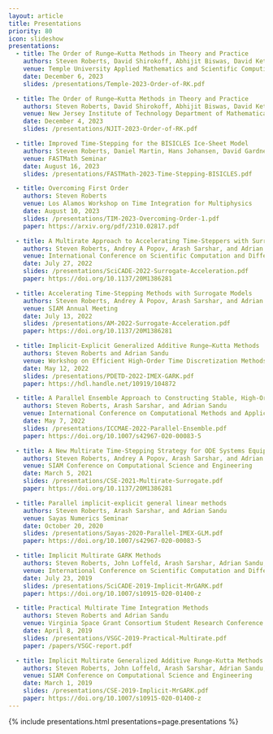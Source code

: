 ```yaml
---
layout: article
title: Presentations
priority: 80
icon: slideshow
presentations:
  - title: The Order of Runge–Kutta Methods in Theory and Practice
    authors: Steven Roberts, David Shirokoff, Abhijit Biswas, David Ketcheson, Benjamin Seibold
    venue: Temple University Applied Mathematics and Scientific Computing Seminar
    date: December 6, 2023
    slides: /presentations/Temple-2023-Order-of-RK.pdf

  - title: The Order of Runge–Kutta Methods in Theory and Practice
    authors: Steven Roberts, David Shirokoff, Abhijit Biswas, David Ketcheson, Benjamin Seibold
    venue: New Jersey Institute of Technology Department of Mathematical Sciences Fluid Mechanics and Waves Seminar
    date: December 4, 2023
    slides: /presentations/NJIT-2023-Order-of-RK.pdf

  - title: Improved Time-Stepping for the BISICLES Ice-Sheet Model
    authors: Steven Roberts, Daniel Martin, Hans Johansen, David Gardner, Carol Woodward
    venue: FASTMath Seminar
    date: August 16, 2023
    slides: /presentations/FASTMath-2023-Time-Stepping-BISICLES.pdf

  - title: Overcoming First Order
    authors: Steven Roberts
    venue: Los Alamos Workshop on Time Integration for Multiphysics
    date: August 10, 2023
    slides: /presentations/TIM-2023-Overcoming-Order-1.pdf
    paper: https://arxiv.org/pdf/2310.02817.pdf

  - title: A Multirate Approach to Accelerating Time-Steppers with Surrogate Models
    authors: Steven Roberts, Andrey A Popov, Arash Sarshar, and Adrian Sandu
    venue: International Conference on Scientific Computation and Differential Equations
    date: July 27, 2022
    slides: /presentations/SciCADE-2022-Surrogate-Acceleration.pdf
    paper: https://doi.org/10.1137/20M1386281

  - title: Accelerating Time-Stepping Methods with Surrogate Models
    authors: Steven Roberts, Andrey A Popov, Arash Sarshar, and Adrian Sandu
    venue: SIAM Annual Meeting
    date: July 13, 2022
    slides: /presentations/AM-2022-Surrogate-Acceleration.pdf
    paper: https://doi.org/10.1137/20M1386281

  - title: Implicit-Explicit Generalized Additive Runge–Kutta Methods
    authors: Steven Roberts and Adrian Sandu
    venue: Workshop on Efficient High-Order Time Discretization Methods for PDEs
    date: May 12, 2022
    slides: /presentations/PDETD-2022-IMEX-GARK.pdf
    paper: https://hdl.handle.net/10919/104872

  - title: A Parallel Ensemble Approach to Constructing Stable, High-Order Time-Steppers
    authors: Steven Roberts, Arash Sarshar, and Adrian Sandu
    venue: International Conference on Computational Methods and Applications in Engineering
    date: May 7, 2022
    slides: /presentations/ICCMAE-2022-Parallel-Ensemble.pdf
    paper: https://doi.org/10.1007/s42967-020-00083-5

  - title: A New Multirate Time-Stepping Strategy for ODE Systems Equipped with a Surrogate Model
    authors: Steven Roberts, Andrey A Popov, Arash Sarshar, and Adrian Sandu
    venue: SIAM Conference on Computational Science and Engineering
    date: March 5, 2021
    slides: /presentations/CSE-2021-Multirate-Surrogate.pdf
    paper: https://doi.org/10.1137/20M1386281

  - title: Parallel implicit-explicit general linear methods
    authors: Steven Roberts, Arash Sarshar, and Adrian Sandu
    venue: Sayas Numerics Seminar
    date: October 20, 2020
    slides: /presentations/Sayas-2020-Parallel-IMEX-GLM.pdf
    paper: https://doi.org/10.1007/s42967-020-00083-5

  - title: Implicit Multirate GARK Methods
    authors: Steven Roberts, John Loffeld, Arash Sarshar, Adrian Sandu, and Carol Woodward
    venue: International Conference on Scientific Computation and Differential Equations
    date: July 23, 2019
    slides: /presentations/SciCADE-2019-Implicit-MrGARK.pdf
    paper: https://doi.org/10.1007/s10915-020-01400-z

  - title: Practical Multirate Time Integration Methods
    authors: Steven Roberts and Adrian Sandu
    venue: Virginia Space Grant Consortium Student Research Conference
    date: April 8, 2019
    slides: /presentations/VSGC-2019-Practical-Multirate.pdf
    paper: /papers/VSGC-report.pdf

  - title: Implicit Multirate Generalized Additive Runge-Kutta Methods
    authors: Steven Roberts, John Loffeld, Arash Sarshar, Adrian Sandu, and Carol Woodward
    venue: SIAM Conference on Computational Science and Engineering
    date: March 1, 2019
    slides: /presentations/CSE-2019-Implicit-MrGARK.pdf
    paper: https://doi.org/10.1007/s10915-020-01400-z
---
```


{% include presentations.html presentations=page.presentations %}
